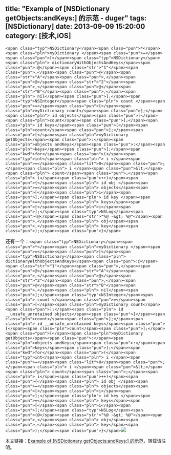 title: "Example of [NSDictionary getObjects:andKeys:] 的示范 - duger"
tags: [NSDictionary]
date: 2013-09-09 15:20:00
category: [技术,iOS]
---

<span style="font-size: 15px;">`<span class="typ">NSDictionary</span><span class="pun">*</span><span class="pln">myDictionary </span><span class="pun">=</span><span class="pun">[</span><span class="typ">NSDictionary</span><span class="pln"> dictionaryWithObjectsAndKeys</span><span class="pun">:@</span><span class="str">"1"</span><span class="pun">,</span><span class="pun">@</span><span class="str">"A"</span><span class="pun">,</span><span class="pun">@</span><span class="str">"2"</span><span class="pun">,</span><span class="pun">@</span><span class="str">"B"</span><span class="pun">,</span><span class="pln"> nil</span><span class="pun">];</span><span class="typ">NSInteger</span><span class="pln"> count </span><span class="pun">=</span><span class="pun">[</span><span class="pln">myDictionary count</span><span class="pun">];</span><span class="pln">
id objects</span><span class="pun">[</span><span class="pln">count</span><span class="pun">];</span><span class="pln">
id keys</span><span class="pun">[</span><span class="pln">count</span><span class="pun">];</span><span class="pun">[</span><span class="pln">myDictionary getObjects</span><span class="pun">:</span><span class="pln">objects andKeys</span><span class="pun">:</span><span class="pln">keys</span><span class="pun">];</span><span class="kwd">for</span><span class="pun">(</span><span class="typ">int</span><span class="pln"> i </span><span class="pun">=</span><span class="lit">0</span><span class="pun">;</span><span class="pln"> i </span><span class="pun">&lt;</span><span class="pln"> count</span><span class="pun">;</span><span class="pln"> i</span><span class="pun">++)</span><span class="pun">{</span><span class="pln">
  id obj </span><span class="pun">=</span><span class="pln"> objects</span><span class="pun">[</span><span class="pln">i</span><span class="pun">];</span><span class="pln">
  id key </span><span class="pun">=</span><span class="pln"> keys</span><span class="pun">[</span><span class="pln">i</span><span class="pun">];</span><span class="typ">NSLog</span><span class="pun">(@</span><span class="str">"%@ -&gt; %@"</span><span class="pun">,</span><span class="pln"> obj</span><span class="pun">,</span><span class="pln"> key</span><span class="pun">);</span><span class="pun">}</span>`</span>

<span style="font-size: 15px;">还有一个：</span><span style="font-size: 15px;">`<span class="typ">NSDictionary</span><span class="pun">*</span><span class="pln">myDictionary </span><span class="pun">=</span><span class="pun">[</span><span class="typ">NSDictionary</span><span class="pln"> dictionaryWithObjectsAndKeys</span><span class="pun">:@</span><span class="str">"1"</span><span class="pun">,</span><span class="pun">@</span><span class="str">"A"</span><span class="pun">,</span><span class="pun">@</span><span class="str">"2"</span><span class="pun">,</span><span class="pun">@</span><span class="str">"B"</span><span class="pun">,</span><span class="pln"> nil</span><span class="pun">];</span><span class="typ">NSInteger</span><span class="pln"> count </span><span class="pun">=</span><span class="pun">[</span><span class="pln">myDictionary count</span><span class="pun">];</span><span class="pln">
id __unsafe_unretained objects</span><span class="pun">[</span><span class="pln">count</span><span class="pun">];</span><span class="pln">
id __unsafe_unretained keys</span><span class="pun">[</span><span class="pln">count</span><span class="pun">];</span><span class="pun">[</span><span class="pln">myDictionary getObjects</span><span class="pun">:</span><span class="pln">objects andKeys</span><span class="pun">:</span><span class="pln">keys</span><span class="pun">];</span><span class="kwd">for</span><span class="pun">(</span><span class="typ">int</span><span class="pln"> i </span><span class="pun">=</span><span class="lit">0</span><span class="pun">;</span><span class="pln"> i </span><span class="pun">&lt;</span><span class="pln"> count</span><span class="pun">;</span><span class="pln"> i</span><span class="pun">++)</span><span class="pun">{</span><span class="pln">
  id obj </span><span class="pun">=</span><span class="pln"> objects</span><span class="pun">[</span><span class="pln">i</span><span class="pun">];</span><span class="pln">
  id key </span><span class="pun">=</span><span class="pln"> keys</span><span class="pun">[</span><span class="pln">i</span><span class="pun">];</span><span class="typ">NSLog</span><span class="pun">(@</span><span class="str">"%@ -&gt; %@"</span><span class="pun">,</span><span class="pln"> obj</span><span class="pun">,</span><span class="pln"> key</span><span class="pun">);</span><span class="pun">}</span>`</span>![](http://counter.cnblogs.com/blog/rss/3309919)

本文链接：[Example of [NSDictionary getObjects:andKeys:] 的示范](http://www.cnblogs.com/duger/p/3309919.html)，转载请注明。